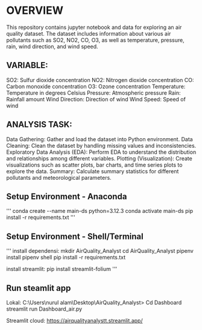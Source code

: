 # OVERVIEW
This repository contains jupyter notebook and data for exploring an air quality dataset. The dataset includes information about various air pollutants such as SO2, NO2, CO, O3, as well as temperature, pressure, rain, wind direction, and wind speed.
## VARIABLE:

SO2: Sulfur dioxide concentration
NO2: Nitrogen dioxide concentration
CO: Carbon monoxide concentration
O3: Ozone concentration
Temperature: Temperature in degrees Celsius
Pressure: Atmospheric pressure
Rain: Rainfall amount
Wind Direction: Direction of wind
Wind Speed: Speed of wind

## ANALYSIS TASK:
Data Gathering: Gather and load the dataset into Python environment.
Data Cleaning: Clean the dataset by handling missing values and inconsistencies.
Exploratory Data Analysis (EDA): Perform EDA to understand the distribution and relationships among different variables.
Plotting (Visualization): Create visualizations such as scatter plots, bar charts, and time series plots to explore the data.
Summary: Calculate summary statistics for different pollutants and meteorological parameters.

## Setup Environment - Anaconda
'''
conda create --name main-ds python=3.12.3
conda activate main-ds
pip install -r requirements.txt
'''
## Setup Environment - Shell/Terminal
'''
install dependensi:
mkdir AirQuality_Analyst
cd AirQuality_Analyst
pipenv install
pipenv shell
pip install -r requirements.txt

install streamlit:
pip install streamlit-folium
'''

## Run steamlit app
Lokal:
C:\Users\nurul alam\Desktop\AirQuality_Analyst>
Cd Dashboard
streamlit run Dashboard_air.py

Streamlit cloud:
https://airqualityanalystt.streamlit.app/
